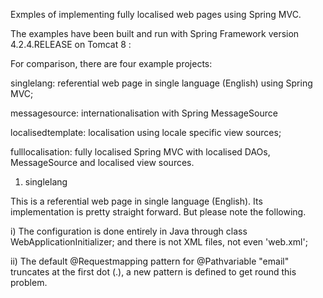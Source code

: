 Exmples of implementing fully localised web pages using Spring MVC.

The examples have been built and run with Spring Framework version 4.2.4.RELEASE
on Tomcat 8 :

For comparison, there are four example projects:

singlelang: referential web page in single language (English) using Spring MVC;

messagesource: internationalisation with Spring MessageSource

localisedtemplate: localisation using locale specific view sources;

fulllocalisation: fully localised Spring MVC with localised DAOs,
    MessageSource and localised view sources.


1) singlelang

This is a referential web page in single language (English). Its implementation is
pretty straight forward. But please note the following.

i)  The configuration is done entirely in Java through class WebApplicationInitializer;
    and there is not XML files, not even 'web.xml';

ii) The default @Requestmapping pattern for @Pathvariable "email" truncates at the 
    first dot (.), a new pattern is defined to get round this problem.